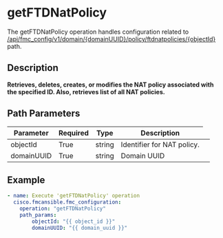 # getFTDNatPolicy

The getFTDNatPolicy operation handles configuration related to [/api/fmc_config/v1/domain/{domainUUID}/policy/ftdnatpolicies/{objectId}](/paths//api/fmc_config/v1/domain/{domain_uuid}/policy/ftdnatpolicies/{object_id}.md) path.&nbsp;
## Description
**Retrieves, deletes, creates, or modifies the NAT policy associated with the specified ID. Also, retrieves list of all NAT policies.**

## Path Parameters
| Parameter | Required | Type | Description |
| --------- | -------- | ---- | ----------- |
| objectId | True | string <td colspan=3> Identifier for NAT policy. |
| domainUUID | True | string <td colspan=3> Domain UUID |

## Example
```yaml
- name: Execute 'getFTDNatPolicy' operation
  cisco.fmcansible.fmc_configuration:
    operation: "getFTDNatPolicy"
    path_params:
        objectId: "{{ object_id }}"
        domainUUID: "{{ domain_uuid }}"

```